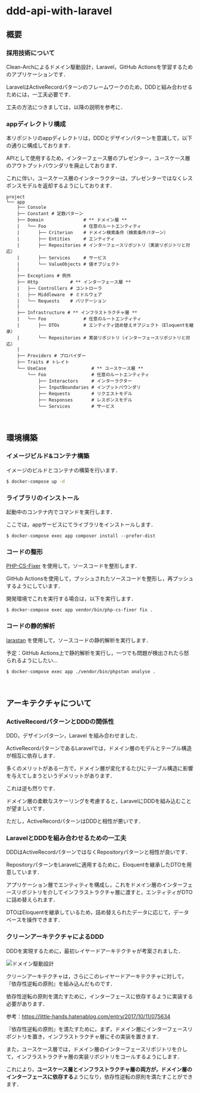 # ddd-api-with-laravel

## 概要

### 採用技術について

Clean-Archによるドメイン駆動設計，Laravel，GitHub Actionsを学習するためのアプリケーションです．

LaravelはActiveRecordパターンのフレームワークのため，DDDと組み合わせるためには，一工夫必要です．

工夫の方法につきましては，以降の説明を参考に．

### appディレクトリ構成

本リポジトリのappディレクトリは，DDDとデザインパターンを意識して，以下の通りに構成しております．

APIとして使用するため，インターフェース層のプレゼンター，ユースケース層のアウトプットバウンダリを廃止しております．

これに伴い，ユースケース層のインターラクターは，プレゼンターではなくレスポンスモデルを返却するようにしております．

```
project
└── app
    ├── Console
    ├── Constant # 定数パターン
    ├── Domain               # ** ドメイン層 **
    |   └── Foo              # 任意のルートエンティティ
    |       ├── Criterion    # ドメイン検索条件（検索条件パターン）
    |       ├── Entities     # エンティティ 
    |       ├── Repositories # インターフェースリポジトリ（実装リポジトリと対応）
    |       ├── Services     # サービス
    |       └── ValueObjects # 値オブジェクト
    |
    ├── Exceptions # 例外
    ├── Http            # ** インターフェース層 **
    |   ├── Controllers # コントローラ
    |   ├── Middleware  # ミドルウェア
    |   └── Requests    # バリデーション
    |
    ├── Infrastructure # ** インフラストラクチャ層 **
    |   └── Foo              # 任意のルートエンティティ
    |       ├── DTOs         # エンティティ詰め替えオブジェクト（Eloquentを継承）
    |       └── Repositories # 実装リポジトリ（インターフェースリポジトリと対応）
    |
    ├── Providers # プロバイダー
    ├── Traits # トレイト
    └── UseCase                 # ** ユースケース層 **
        └── Foo                 # 任意のルートエンティティ
            ├── Interactors     # インターラクター
            ├── InputBoundaries # インプットバウンダリ
            ├── Requests        # リクエストモデル
            ├── Responses       # レスポンスモデル
            └── Services        # サービス
```

<br>

## 環境構築

### イメージビルド&コンテナ構築

イメージのビルドとコンテナの構築を行います．

```sh
$ docker-compose up -d
```

### ライブラリのインストール

起動中のコンテナ内でコマンドを実行します．

ここでは，appサービスにてライブラリをインストールします．

```shell
$ docker-compose exec app composer install --prefer-dist
```

### コードの整形

[PHP-CS-Fixer](https://github.com/FriendsOfPHP/PHP-CS-Fixer) を使用して，ソースコードを整形します．

GitHub Actionsを使用して，プッシュされたソースコードを整形し，再プッシュするようにしています．

開発環境でこれを実行する場合は，以下を実行します．

```shell
$ docker-compose exec app vendor/bin/php-cs-fixer fix .
```

### コードの静的解析

[larastan](https://github.com/nunomaduro/larastan) を使用して，ソースコードの静的解析を実行します．

予定：GitHub Actions上で静的解析を実行し，一つでも問題が検出されたら怒られるようにしたい...

```sh
$ docker-compose exec app ./vendor/bin/phpstan analyse .
```

<br>

## アーキテクチャについて

### ActiveRecordパターンとDDDの関係性

DDD，デザインパターン，Laravel を組み合わせました．

ActiveRecordパターンであるLaravelでは，ドメイン層のモデルとテーブル構造が相互に依存します．

多くのメリットがある一方で，ドメイン層が変化するたびにテーブル構造に影響を与えてしまうというデメリットがあります．

これは逆も然りです．

ドメイン層の柔軟なスケーリングを考慮すると，LaravelにDDDを組み込むことが望ましいです．

ただし，ActiveRecordパターンはDDDと相性が悪いです．

### LaravelとDDDを組み合わせるための一工夫

DDDはActiveRecordパターンではなくRepositoryパターンと相性が良いです．

RepositoryパターンをLaravelに適用するために，Eloquentを継承したDTOを用意しています．

アプリケーション層でエンティティを構成し，これをドメイン層のインターフェースリポジトリを介してインフラストラクチャ層に渡すと，エンティティがDTOに詰め替えられます．

DTOはEloquentを継承しているため，詰め替えられたデータに応じて，データベースを操作できます．

### クリーンアーキテクチャによるDDD

DDDを実現するために，最初レイヤードアーキテクチャが考案されました．

![ドメイン駆動設計](https://user-images.githubusercontent.com/42175286/58724663-2ec11c80-8418-11e9-96e9-bfc6848e9374.png)

クリーンアーキテクチャは，さらにこのレイヤードアーキテクチャに対して，『依存性逆転の原則』を組み込んだものです．

依存性逆転の原則を満たすために，インターフェースに依存するように実装する必要があります．

参考：https://little-hands.hatenablog.com/entry/2017/10/11/075634

『依存性逆転の原則』を満たすために，まず，ドメイン層にインターフェースリポジトリを置き，インフラストラクチャ層にその実装を置きます．

また，ユースケース層では，ドメイン層のインターフェースリポジトリを介して，インフラストラクチャ層の実装リポジトリをコールするようにします．

これにより，**ユースケース層とインフラストラクチャ層の両方が，ドメイン層のインターフェースに依存する**ようになり，依存性逆転の原則を満たすことができます．
